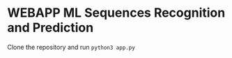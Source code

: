 # WEBAPP ML Sequences Recognition and Prediction

Clone the repository and run ```python3 app.py```
